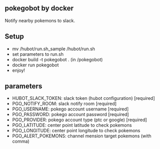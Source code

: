 pokegobot by docker
---
Notify nearby pokemons to slack.

Setup
---
- mv /hubot/run.sh_sample /hubot/run.sh
- set parameters to run.sh
- docker build -t pokegobot . (in /pokegobot)
- docker run pokegobot
- enjoy!

parameters
---
- HUBOT_SLACK_TOKEN: slack token (hubot configuration) [required]
- PGO_NOTIFY_ROOM: slack notify room [required]
- PGO_USERNAME: pokego account username [required]
- PGO_PASSWORD: pokego account password [required]
- PGO_PROVIDER: pokego account type (ptc or google) [required]
- PGO_LATITUDE: center point latitude to check pokemons
- PGO_LONGITUDE: center point longitude to check pokemons
- PGO_ALERT_POKEMONS: channel mension target pokemons (with comma)


